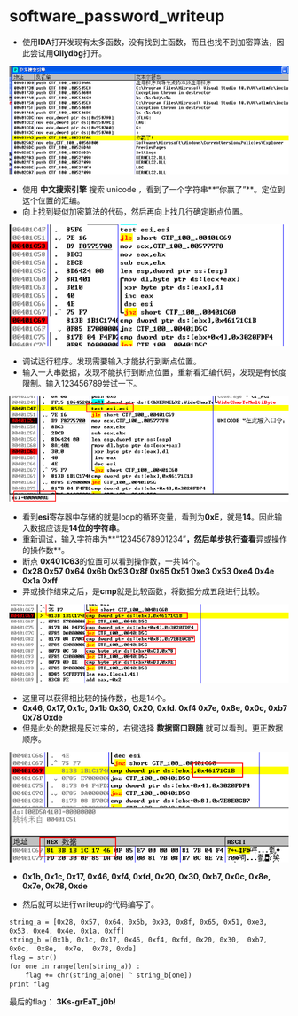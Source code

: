 

# software_password_writeup

- 使用**IDA**打开发现有太多函数，没有找到主函数，而且也找不到加密算法，因此尝试用**Ollydbg**打开。

![you_win](https://github.com/sunSUNQ/PCTF_REVERSE/raw/master/software_password_1/you_win.png)

- 使用 **中文搜索引擎** 搜索 unicode ，看到了一个字符串**“你赢了”**。定位到这个位置的汇编。
- 向上找到疑似加密算法的代码，然后再向上找几行确定断点位置。

![1550729824995](https://github.com/sunSUNQ/PCTF_REVERSE/raw/master/software_password_1/start_debug.png)

- 调试运行程序。发现需要输入才能执行到断点位置。
- 输入一大串数据，发现不能执行到断点位置，重新看汇编代码，发现是有长度限制。输入123456789尝试一下。

![loop](https://github.com/sunSUNQ/PCTF_REVERSE/raw/master/software_password_1/loop.png)

- 看到**esi**寄存器中存储的就是loop的循环变量，看到为**0xE**，就是**14**。因此输入数据应该是**14位的字符串**。
- 重新调试，输入字符串为**“12345678901234”**，然后单步执行查看**异或操作的操作数**。
- 断点 **0x401C63**的位置可以看到操作数，一共14个。
- **0x28 0x57 0x64 0x6b 0x93 0x8f 0x65 0x51 0xe3 0x53 0xe4 0x4e 0x1a 0xff**
- 异或操作结束之后，是**cmp**就是比较函数，将数据分成五段进行比较。

![compare](https://github.com/sunSUNQ/PCTF_REVERSE/raw/master/software_password_1/compare.png)

- 这里可以获得相比较的操作数，也是14个。
- **0x46, 0x17, 0x1c, 0x1b        0x30, 0x20, 0xfd. 0xf4       0x7e, 0x8e, 0x0c, 0xb7         0x78        0xde**
- 但是此处的数据是反过来的，右键选择 **数据窗口跟随** 就可以看到。更正数据顺序。

![data](https://github.com/sunSUNQ/PCTF_REVERSE/raw/master/software_password_1/data.png)

- **0x1b, 0x1c, 0x17, 0x46, 0xf4, 0xfd, 0x20, 0x30,  0xb7, 0x0c,  0x8e,  0x7e,  0x78, 0xde**



- 然后就可以进行writeup的代码编写了。

```
string_a = [0x28, 0x57, 0x64, 0x6b, 0x93, 0x8f, 0x65, 0x51, 0xe3, 0x53, 0xe4, 0x4e, 0x1a, 0xff]
string_b =[0x1b, 0x1c, 0x17, 0x46, 0xf4, 0xfd, 0x20, 0x30,  0xb7, 0x0c,  0x8e,  0x7e,  0x78, 0xde]
flag = str()
for one in range(len(string_a)) :
    flag += chr(string_a[one] ^ string_b[one])
print flag
```



最后的flag：       **3Ks-grEaT_j0b!**
